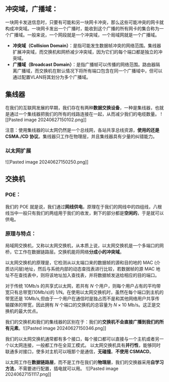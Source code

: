 ## 冲突域，广播域：
一块网卡发送信息时，只要有可能和另一块网卡冲突，那么这些可能冲突的网卡就构成冲突域。一块网卡发出一个广播时，能收到这个广播的所有网卡的集合称为一个广播域。一般来说，一个网段就是一个冲突域，一个局域网就是一个广播域。
- **冲突域（Collision Domain）**：是指可能发生数据帧冲突的网络范围。集线器扩展冲突域，而交换机和网桥减少冲突域，因为它们的每个端口都是独立的冲突域。
- **广播域（Broadcast Domain）**：是指广播帧可以传播的网络范围。路由器隔离广播域，而交换机在默认情况下将所有端口包含在同一个广播域中，但可以通过配置VLAN将其划分为多个广播域。


## 集线器
在我们的互联网发展的早期，我们存在有两种**数据交换设备**，一种是集线器，也就是通过一个集线器把我们的所有的线路连接在一起，从而减少我们的电缆数量。
![[Pasted image 20240627150102.png]]

注意：使用集线器的以太网仍然是一个总线网，各站共享总线资源，**使用的还是 CSMA./CD 协议**。集线器只工作在物理层，并且集线器具有少量的纠错能力。

### 以太网扩展
![[Pasted image 20240627150250.png]]

## 交换机
### POE：
我们的 POE 就是说，我们通过**网线供电**，原理在于我们的网线中的四组线，八根线当中一般只有我们的两组用于我们的收发，剩下的部分都是**空闲的**，于是就可以供电。

### 原理与特点：
局域网交换机，又称以太网交换机，从本质上说，以太网交换机是一个多端口的网桥，它工作在数据链路层。交换机能将网络**分成小的冲突域**。

以太网交换机的原理是，它检测从以太端口来的数据帧的源和目的地的 MAC (介质访问层)地址，然后与系统内部的动态查找表进行比较，若数据帧的源 MAC 地址不在查找表中，则将该地址加入查找表，并将数据帧发送给相应的目的端口。

对于传统 10Mb/s 的共享式以太网，若共有 $N$ 个用户，则每个用户占有的平均带宽只有总带宽(10Mb/s)的 1/N。在使用以太网交换机时，虽然在每个端口到主机的带宽还是 10Mb/s,但由于一个用户在通信时是独占而不是和其他网络用户共享传输媒体的带宽，因此拥有 $N$ 个端口的交换机的总容量为 $N\times10$ Mb/s。这正是交换机的最大优点。

我们的交换机和我们的集线器的区别在于：我们的**交换机不会直接广播到我们的所有元素**。![[Pasted image 20240627150346.png]]

我们的以太网交换机通常都有多个接口，每个接口都可以直接与一个主机或者另一个以太网连接，一般都工作在全双工模式。
以太网交换机具有**并行性**，能够同时联通多对接口，使多对主机可以哦那个是通信，**无碰撞**。**不使用 CSMACD**。

以太网工作在**数据链路层**，而不是工作在我们的**物理层**，我们的交换器采用**自学习方法**，不需要进行配置，插电就可以用。
![[Pasted image 20240627151117.png]]



